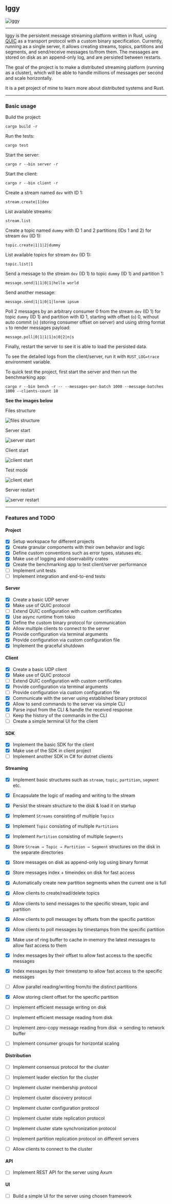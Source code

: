 ## Iggy

![iggy](assets/iggy.png)

---

Iggy is the persistent message streaming platform written in Rust, using [QUIC](https://www.chromium.org/quic/) as a transport protocol with a custom binary specification. Currently, running as a single server, it allows creating streams, topics, partitions and segments, and send/receive messages to/from them. The messages are stored on disk as an append-only log, and are persisted between restarts.

The goal of the project is to make a distributed streaming platform (running as a cluster), which will be able to handle millions of messages per second and scale horizontally.

It is a pet project of mine to learn more about distributed systems and Rust.

---

### Basic usage

Build the project:

`cargo build -r`

Run the tests:

`cargo test`

Start the server:

`cargo r --bin server -r`

Start the client:

`cargo r --bin client -r`

Create a stream named `dev` with ID 1:

`stream.create|1|dev`

List available streams:

`stream.list`

Create a topic named `dummy` with ID 1 and 2 partitions (IDs 1 and 2) for stream `dev` (ID 1):

`topic.create|1|1|2|dummy`

List available topics for stream `dev` (ID 1):

`topic.list|1`

Send a message to the stream `dev` (ID 1) to topic `dummy` (ID 1) and partition 1:

`message.send|1|1|0|1|hello world`

Send another message:

`message.send|1|1|0|1|lorem ipsum`

Poll 2 messages by an arbitrary consumer 0 from the stream `dev` (ID 1) for topic `dummy` (ID 1) and partition with ID 1, starting with offset (`o`) 0, without auto commit (`n`) (storing consumer offset on server) and using string format `s` to render messages payload:

`message.poll|0|1|1|1|o|0|2|n|s`

Finally, restart the server to see it is able to load the persisted data.

To see the detailed logs from the client/server, run it with `RUST_LOG=trace` environment variable.

To quick test the project, first start the server and then run the benchmarking app:

`cargo r --bin bench -r -- --messages-per-batch 1000 --message-batches 1000 --clients-count 10`

**See the images below**

Files structure

![files structure](assets/files_structure.png)

Server start

![server start](assets/server_start.png)

Client start

![client start](assets/client_start.png)

Test mode

![client start](assets/test_mode.png)

Server restart

![server restart](assets/server_restart.png)

---

### Features and TODO

#### Project

- [x] Setup workspace for different projects
- [x] Create granular components with their own behavior and logic
- [x] Define custom conventions such as error types, statuses etc.
- [x] Make use of logging and observability crates
- [x] Create the benchmarking app to test client/server performance
- [ ] Implement unit tests
- [ ] Implement integration and end-to-end tests

#### Server

- [x] Create a basic UDP server
- [x] Make use of QUIC protocol
- [ ] Extend QUIC configuration with custom certificates
- [x] Use async runtime from tokio
- [x] Define the custom binary protocol for communication
- [x] Allow multiple clients to connect to the server
- [x] Provide configuration via terminal arguments
- [x] Provide configuration via custom configuration file
- [x] Implement the graceful shutdown

#### Client

- [x] Create a basic UDP client
- [x] Make use of QUIC protocol
- [ ] Extend QUIC configuration with custom certificates
- [x] Provide configuration via terminal arguments
- [ ] Provide configuration via custom configuration file
- [x] Communicate with the server using established binary protocol
- [x] Allow to send commands to the server via simple CLI
- [x] Parse input from the CLI & handle the received response
- [ ] Keep the history of the commands in the CLI
- [ ] Create a simple terminal UI for the client

#### SDK

- [X] Implement the basic SDK for the client
- [X] Make use of the SDK in client project
- [ ] Implement another SDK in C# for dotnet clients

#### Streaming

- [x] Implement basic structures such as `stream`, `topic`, `partition`, `segment` etc.
- [x] Encapsulate the logic of reading and writing to the stream
- [x] Persist the stream structure to the disk & load it on startup
- [x] Implement `Streams` consisting of multiple `Topics`
- [x] Implement `Topic` consisting of multiple `Partitions`
- [x] Implement `Partition` consisting of multiple `Segments`
- [x] Store `Stream → Topic → Partition → Segment` structures on the disk in the separate directories
- [x] Store messages on disk as append-only log using binary format
- [x] Store messages index + timeindex on disk for fast access
- [x] Automatically create new partition segments when the current one is full
- [x] Allow clients to create/read/delete topics
- [x] Allow clients to send messages to the specific stream, topic and partition
- [x] Allow clients to poll messages by offsets from the specific partition
- [x] Allow clients to poll messages by timestamps from the specific partition
- [x] Make use of ring buffer to cache in-memory the latest messages to allow fast access to them
- [X] Index messages by their offset to allow fast access to the specific messages
- [X] Index messages by their timestamp to allow fast access to the specific messages
- [ ] Allow parallel reading/writing from/to the distinct partitions
- [X] Allow storing client offset for the specific partition
- [ ] Implement efficient message writing on disk
- [ ] Implement efficient message reading from disk
- [ ] Implement zero-copy message reading from disk → sending to network buffer
- [ ] Implement consumer groups for horizontal scaling


#### Distribution

- [ ] Implement consensus protocol for the cluster
- [ ] Implement leader election for the cluster
- [ ] Implement cluster membership protocol
- [ ] Implement cluster discovery protocol
- [ ] Implement cluster configuration protocol
- [ ] Implement cluster state replication protocol
- [ ] Implement cluster state synchronization protocol
- [ ] Implement partition replication protocol on different servers
- [ ] Allow clients to connect to the cluster


#### API

- [ ] Implement REST API for the server using Axum

#### UI

- [ ] Build a simple UI for the server using chosen framework